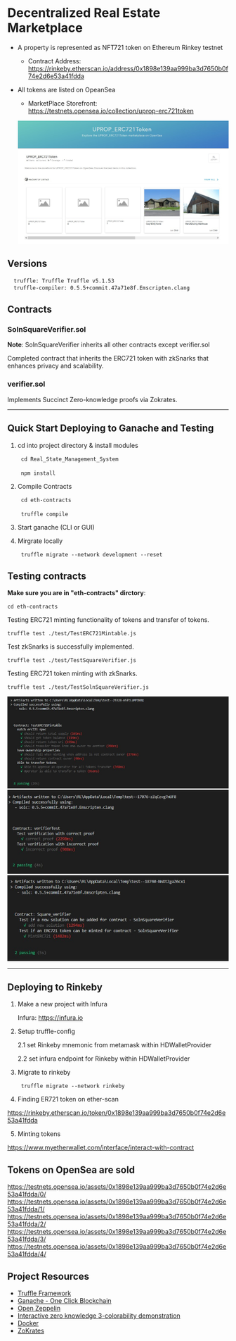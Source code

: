 # Decentralized Real Estate Marketplace

- A property is represented as NFT721 token on Ethereum Rinkey testnet
    - Contract Address: https://rinkeby.etherscan.io/address/0x1898e139aa999ba3d7650b0f74e2d6e53a41fdda
- All tokens are listed on OpeanSea
    - MarketPlace Storefront: https://testnets.opensea.io/collection/uprop-erc721token

  ![alt text](./screenshots/opensea_mktplace.jpg)


## Versions

      truffle: Truffle Truffle v5.1.53
      truffle-compiler: 0.5.5+commit.47a71e8f.Emscripten.clang


## Contracts

### SolnSquareVerifier.sol

<b>Note</b>: SolnSquareVerifier inherits all other contracts except verifier.sol

Completed contract that inherits the ERC721 token with zkSnarks that enhances privacy and scalability.

### verifier.sol

Implements Succinct Zero-knowledge proofs via Zokrates.


---

## Quick Start Deploying to Ganache and Testing

1. cd into project directory & install modules

        cd Real_State_Management_System

        npm install

2. Compile Contracts

        cd eth-contracts

        truffle compile

3. Start ganache (CLI or GUI)

4. Mirgrate locally

        truffle migrate --network development --reset

## Testing contracts
<b>Make sure you are in "eth-contracts" dirctory</b>: 
  
    cd eth-contracts

Testing ERC721 minting functionality of tokens and transfer of tokens.
    
    truffle test ./test/TestERC721Mintable.js

Test zkSnarks is successfully implemented.

    truffle test ./test/TestSquareVerifier.js

Testing ERC721 token minting with zkSnarks.

    truffle test ./test/TestSolnSquareVerifier.js

![Passing TestERC721Mintable test](./screenshots/passing_mintable.jpg)
![Passing TestSquareVerifier test](./screenshots/passing_verifier.jpg)
![Passing TestSolnSquareVerifier test](./screenshots/passing_solutionVerifier.jpg)

---

## Deploying to Rinkeby

1. Make a new project with Infura

    Infura: https://infura.io

2. Setup truffle-config

    2.1 set Rinkeby mnemonic from metamask within HDWalletProvider

    2.2 set infura endpoint for Rinkeby within HDWalletProvider

3. Migrate to rinkeby

        truffle migrate --network rinkeby

4. Finding ER721 token on ether-scan

  https://rinkeby.etherscan.io/token/0x1898e139aa999ba3d7650b0f74e2d6e53a41fdda


5. Minting tokens

  https://www.myetherwallet.com/interface/interact-with-contract



## Tokens on OpenSea are sold

  https://testnets.opensea.io/assets/0x1898e139aa999ba3d7650b0f74e2d6e53a41fdda/0/
  https://testnets.opensea.io/assets/0x1898e139aa999ba3d7650b0f74e2d6e53a41fdda/1/
  https://testnets.opensea.io/assets/0x1898e139aa999ba3d7650b0f74e2d6e53a41fdda/2/
  https://testnets.opensea.io/assets/0x1898e139aa999ba3d7650b0f74e2d6e53a41fdda/3/
  https://testnets.opensea.io/assets/0x1898e139aa999ba3d7650b0f74e2d6e53a41fdda/4/


## Project Resources
* [Truffle Framework](https://truffleframework.com/)
* [Ganache - One Click Blockchain](https://truffleframework.com/ganache)
* [Open Zeppelin ](https://openzeppelin.org/)
* [Interactive zero knowledge 3-colorability demonstration](http://web.mit.edu/~ezyang/Public/graph/svg.html)
* [Docker](https://docs.docker.com/install/)
* [ZoKrates](https://github.com/Zokrates/ZoKrates)
